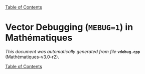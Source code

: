 
[Table of Contents](README.md)


# Vector Debugging (`MEBUG=1`) in Mathématiques
_This document was automatically generated from file_ **`vdebug.cpp`** (Mathématiques-v3.0-r2).


[Table of Contents](README.md)
